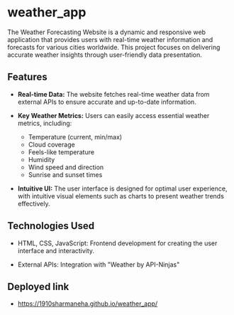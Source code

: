 # weather_app

The Weather Forecasting Website is a dynamic and responsive web application that provides users with real-time weather information and forecasts for various cities worldwide. This project focuses on delivering accurate weather insights through user-friendly data presentation.

## Features

- **Real-time Data:** The website fetches real-time weather data from external APIs to ensure accurate and up-to-date information.

- **Key Weather Metrics:** Users can easily access essential weather metrics, including:
  - Temperature (current, min/max)
  - Cloud coverage
  - Feels-like temperature
  - Humidity
  - Wind speed and direction
  - Sunrise and sunset times

- **Intuitive UI:** The user interface is designed for optimal user experience, with intuitive visual elements such as charts  to present weather trends effectively.

## Technologies Used

- HTML, CSS, JavaScript: Frontend development for creating the user interface and interactivity.

- External APIs: Integration with "Weather by API-Ninjas"

## Deployed link
- https://1910sharmaneha.github.io/weather_app/


